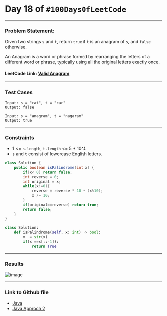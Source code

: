 # Day 18 of `#100DaysOfLeetCode`

___
### Problem Statement:  
Given two strings `s` and `t`, return `true` if `t` is an anagram of `s`, and `false` otherwise.

An Anagram is a word or phrase formed by rearranging the letters of a different word or phrase, typically using all the original letters exactly once.

#### LeetCode Link: [Valid Anagram](https://leetcode.com/problems/valid-anagram/description/)
___


### Test Cases
```
Input: s = "rat", t = "car"
Output: false
```
```
Input: s = "anagram", t = "nagaram"
Output: true
```
___

### Constraints 
* 1 <= `s.length`, `t.length` <= 5 * 10^4
* `s` and `t` consist of lowercase English letters.

```java
class Solution {
    public boolean isPalindrome(int x) {
        if(x< 0) return false;
        int reverse = 0;
        int original = x;
        while(x!=0){
            reverse = reverse * 10 + (x%10);
            x /= 10;
        }
        if(original==reverse) return true;
        return false;
    }
}
```
```py
class Solution:
    def isPalindrome(self, x: int) -> bool:
        x  = str(x)
        if(x ==x[::-1]):
            return True
```
___
### Results
![image](https://user-images.githubusercontent.com/31382363/203654661-cdba273f-ef5a-4a55-ac0e-0dc876dcc206.png)

___

### Link to Github file  
* [Java](https://github.com/studentdevelops/100DaysOfLeetCode/blob/a7e295fbc636c53e837236545fc010b2a754d69c/Day18_Valid_Anagram/code.java)
* [Java Approch 2](https://github.com/studentdevelops/100DaysOfLeetCode/blob/a7e295fbc636c53e837236545fc010b2a754d69c/Day18_Valid_Anagram/code_2.java)
